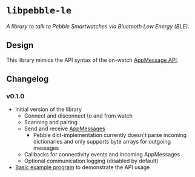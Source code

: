 # `libpebble-le`

_A library to talk to Pebble Smartwatches via Bluetooth Low Energy (BLE)._

## Design

This library mimics the API syntax of the on-watch [AppMessage API](https://developer.rebble.io/developer.pebble.com/docs/c/Foundation/AppMessage/index.html).

## Changelog

### v0.1.0

* Initial version of the library
  * Connect and disconnect to and from watch
  * Scanning and pairing
  * Send and receive [AppMessages](https://developer.rebble.io/developer.pebble.com/docs/c/Foundation/AppMessage/index.html)
    * Pebble dict-implementation currently doesn't parse incoming dictionaries and only supports byte arrays for outgoing messages
  * Callbacks for connectivity events and incoming AppMessages
  * Optional communication logging (disabled by default)
* [Basic example program](example/main.cpp) to demonstrate the API usage
